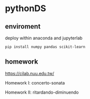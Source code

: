 # pythonDS

## enviroment

deploy within anaconda and jupyterlab

`pip install numpy pandas scikit-learn`

## homework

https://cilab.nuu.edu.tw/

Homework I: concerto-sonata

Homework II: ritardando-diminuendo